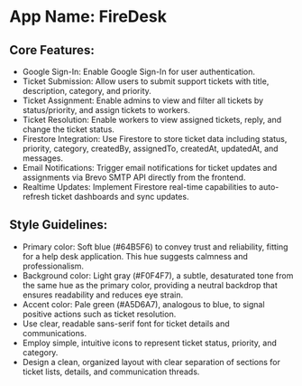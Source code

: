 # **App Name**: FireDesk

## Core Features:

- Google Sign-In: Enable Google Sign-In for user authentication.
- Ticket Submission: Allow users to submit support tickets with title, description, category, and priority.
- Ticket Assignment: Enable admins to view and filter all tickets by status/priority, and assign tickets to workers.
- Ticket Resolution: Enable workers to view assigned tickets, reply, and change the ticket status.
- Firestore Integration: Use Firestore to store ticket data including status, priority, category, createdBy, assignedTo, createdAt, updatedAt, and messages.
- Email Notifications: Trigger email notifications for ticket updates and assignments via Brevo SMTP API directly from the frontend.
- Realtime Updates: Implement Firestore real-time capabilities to auto-refresh ticket dashboards and sync updates.

## Style Guidelines:

- Primary color: Soft blue (#64B5F6) to convey trust and reliability, fitting for a help desk application. This hue suggests calmness and professionalism.
- Background color: Light gray (#F0F4F7), a subtle, desaturated tone from the same hue as the primary color, providing a neutral backdrop that ensures readability and reduces eye strain.
- Accent color: Pale green (#A5D6A7), analogous to blue, to signal positive actions such as ticket resolution.
- Use clear, readable sans-serif font for ticket details and communications.
- Employ simple, intuitive icons to represent ticket status, priority, and category.
- Design a clean, organized layout with clear separation of sections for ticket lists, details, and communication threads.